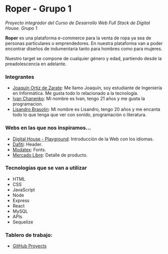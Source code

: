 # Roper - Grupo 1
*Proyecto integrador del Curso de Desarrollo Web Full Stack de Digital House. Grupo 1*

**Roper** es una plataforma e-commerce para la venta de ropa ya sea de personas particulares o emprendedores. 
En nuestra plataforma van a poder encontrar diseños de indumentaria tanto para hombres como para mujeres.

Nuestro target se compone de cualquier género y edad, partiendo desde la preadolescencia en adelante.

### Integrantes
- [Joaquín Ortiz de Zarate](https://github.com/jopiortiz): Me llamo Joaquín, soy estudiante de Ingeniería en Informática. Me gusta todo lo relacionado a la tecnología.
- [Ivan Chanenko](https://github.com/ivanalexisc): Mi nombre es Ivan, tengo 21 años y me gusta la programacion.
- [Lisandro Brasolin](https://github.com/LisandroB): Mi nombre es Lisandro, tengo 20 años y me encanta todo lo que tenga que ver con sonido, programación o literatura.

### Webs en las que nos inspiramos...
- [Digital House - Playground](https://digitalhouse.com/): Introducción de la Web con los idiomas.
- [Dafiti](https://dafiti.cl/): Header.
- [Modatex](https://www.modatex.com.ar/): Fonts.
- [Mercado Libre](https://mercadolibre.com.ar/): Detalle de producto.

### Tecnologías que se van a utilizar
- HTML
- CSS
- JavaScript
- Node
- Express
- React
- MySQL
- APIs
- Sequelize

### Tablero de trabajo:
 - [GitHub Proyects](https://github.com/joaquinodz/grupo_1_roper/projects/7)
